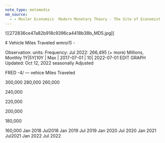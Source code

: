```yaml
---
note_type: metamedia
mm_source:
  - - Mosler Economics  Modern Monetary Theory - The Site of Economist Warren MoslerMosler Economics  Modern Monetary Theory  The Site of Economist Warren Mosler.md
---
```


![[272836ce47a82b918c9396ca4418b38b_MD5.jpg]]

¢ Vehicle Miles Traveled wmroi1) -

Observation: units: Frequency:
Jul 2022: 266,495 (+ more)  Millions, Monthly 1Y|5Y[10Y | Max | 2017-07-01 | 10| 2022-07-01 EDIT GRAPH
Updated: Oct 12, 2022 seasonally Adjusted

FRED -4/ — vehice Miles Traveled

300,000
280,000
260,000

240,000

220,000

200,000

180,000

160,000
Jan 2018 Jul2018 Jan 2019 Jul 2019 Jan 2020 Jul 2020 Jan 2021 Jul2021 Jan 2022 Jul 2022

